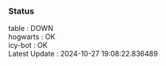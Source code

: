 ### Status


table : DOWN  
hogwarts : OK  
icy-bot : OK  
Latest Update : 2024-10-27 19:08:22.836489
